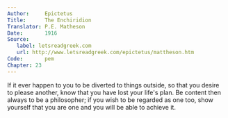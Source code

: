 ```yaml
---
Author:     Epictetus  
Title:      The Enchiridion  
Translator: P.E. Matheson
Date:       1916  
Source:
   label: letsreadgreek.com
   url: http://www.letsreadgreek.com/epictetus/mattheson.htm
Code:       pem  
Chapter: 23
---
```


If it ever happen to you to be diverted to things outside, so that you desire
to please another, know that you have lost your life's plan. Be content then
always to be a philosopher; if you wish to be regarded as one too, show
yourself that you are one and you will be able to achieve it.


